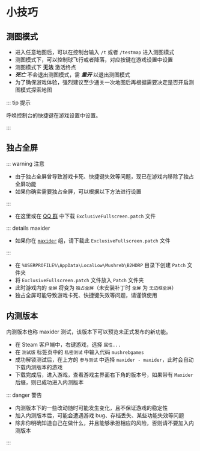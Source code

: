 <script setup>

import { withBase } from 'vitepress'

</script>

# 小技巧

## 测图模式

- 进入任意地图后，可以在控制台输入 `/t` 或者 `/testmap` 进入测图模式
- 测图模式下，可以控制球飞行或者降落，对应按键在游戏设置中设置
- 测图模式下 **无法** 激活终点
- **_死亡_** 不会退出测图模式，需 **_重开_** 以退出测图模式
- <span class="text-red">为了确保游戏体验，强烈建议至少通关一次地图后再根据需要决定是否开启测图模式探索地图</span>

::: tip 提示

呼唤控制台的快捷键在游戏设置中设置。

:::

## 独占全屏

::: warning 注意

- 由于独占全屏曾导致游戏卡死、快捷键失效等问题，现已在游戏内移除了独占全屏功能
- 如果你确实需要独占全屏，可以根据以下方法进行设置

:::

- 在这里或在 [QQ 群](https://qm.qq.com/q/2mIPnK8JIk) 中下载 <a :href="withBase('/patches/release/ExclusiveFullscreen.patch')" download>`ExclusiveFullscreen.patch`</a> 文件

::: details maxider

- 如果你在 [`maxider`](#内测版本) 组，请下载此 <a :href="withBase('/patches/maxider/ExclusiveFullscreen.patch')" download>`ExclusiveFullscreen.patch`</a> 文件

:::

- 在 `%USERPROFILE%\AppData\LocalLow\Mushreb\B2HDRP` 目录下创建 `Patch` 文件夹
- 将 `ExclusiveFullscreen.patch` 文件放入 `Patch` 文件夹
- 此时游戏内的 `全屏` 将变为 `独占全屏`（未安装补丁时 `全屏` 为 `无边框全屏`）
- <span class="text-red">独占全屏可能导致游戏卡死、快捷键失效等问题，请谨慎使用</span>

## 内测版本

内测版本也称 maxider 测试，该版本下可以预览未正式发布的新功能。

- 在 Steam 客户端中，右键游戏，选择 `属性...`
- 在 `测试版` 标签页中的 `私密测试` 中输入代码 `mushrebgames`
- 成功解锁测试后，在上方的 `参与测试` 中选择 `maxider - maxider`，此时会自动下载内测版本的游戏
- 下载完成后，进入游戏，查看游戏主界面右下角的版本号，如果带有 `Maxider` 后缀，则已成功进入内测版本

::: danger 警告

- 内测版本下的一些改动随时可能发生变化，且不保证游戏的稳定性
- 加入内测版本后，可能会遭遇游戏 bug、存档丢失、某些功能失效等问题
- <span class="text-red">除非你明确知道自己在做什么，并且能够承担相应的风险，否则请不要加入内测版本</span>

:::
